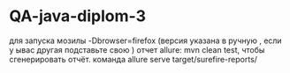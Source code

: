 # QA-java-diplom-3
для запуска мозилы -Dbrowser=firefox
(версия указана в ручную , если у ывас другая подставьте свою )
отчет allure:  mvn clean test, чтобы сгенерировать отчёт.
команда allure serve target/surefire-reports/